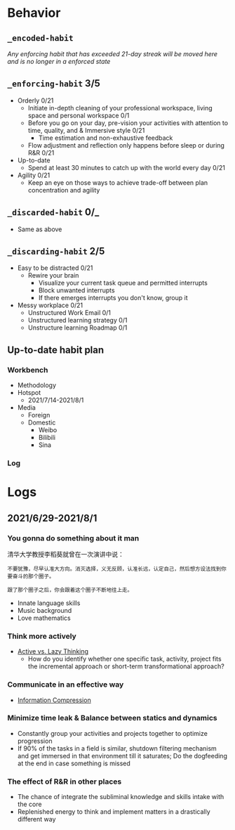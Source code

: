 # Behavior

## `_encoded-habit`
*Any enforcing habit that has exceeded 21-day streak will be moved here and is no longer in a enforced state*
## `_enforcing-habit` 3/5
- Orderly 0/21
  - Initiate in-depth cleaning of your professional workspace, living space and personal workspace 0/1
  - Before you go on your day, pre-vision your activities with attention to time, quality, and  & Immersive style 0/21
    - Time estimation and non-exhaustive feedback
  - Flow adjustment and reflection only happens before sleep or during R&R 0/21
- Up-to-date
  - Spend at least 30 minutes to catch up with the world every day 0/21
- Agility 0/21
  - Keep an eye on those ways to achieve trade-off between plan concentration and agility
## `_discarded-habit` 0/_
- Same as above
## `_discarding-habit` 2/5
- Easy to be distracted 0/21
  - Rewire your brain
    - Visualize your current task queue and permitted interrupts
    - Block unwanted interrupts
    - If there emerges interrupts you don't know, group it
- Messy workplace 0/21
  - Unstructured Work Email 0/1
  - Unstructured learning strategy 0/1
  - Unstructure learning Roadmap 0/1

## Up-to-date habit plan
### Workbench
- Methodology
- Hotspot
  - 2021/7/14-2021/8/1
- Media
  - Foreign
  - Domestic
    - Weibo
    - Bilibili
    - Sina
### Log

# Logs


## 2021/6/29-2021/8/1
### You gonna do something about it man
清华大学教授李稻葵就曾在一次演讲中说：

```
不要犹豫，尽早认准大方向。消灭选择，义无反顾，认准长远，认定自己，然后想方设法找到你要奋斗的那个圈子。

跟了那个圈子之后，你会跟着这个圈子不断地往上走。
```

- Innate language skills
- Music background
- Love mathematics


### Think more actively

- [Active vs. Lazy Thinking](https://alexw.substack.com/p/active-vs-lazy-thinking)
    - How do you identify whether one specific task, activity, project fits the incremental approach or short-term transformational approach?
### Communicate in an effective way
- [Information Compression](https://alexw.substack.com/p/information-compression)

### Minimize time leak & Balance between statics and dynamics
- Constantly group your activities and projects together to optimize progression
- If 90% of the tasks in a field is similar, shutdown filtering mechanism and get immersed in that environment till it saturates; Do the dogfeeding at the end in case something is missed
### The effect of R&R in other places
- The chance of integrate the subliminal knowledge and skills intake with the core
- Replenished energy to think and implement matters in a drastically different way


